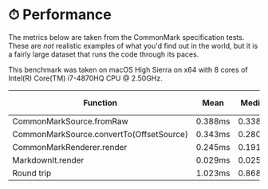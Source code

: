 # ⏱ Performance

The metrics below are taken from the CommonMark specification tests. These are _not_ realistic examples of what you'd find out in the world, but it is a fairly large dataset that runs the code through its paces.

This benchmark was taken on macOS High Sierra on x64 with 8 cores of Intel(R) Core(TM) i7-4870HQ CPU @ 2.50GHz.

| Function | Mean | Median | 95th Percentile | Standard Deviation |
|----------|------|--------|-----------------|--------------------|
| CommonMarkSource.fromRaw | 0.388ms | 0.338ms | 0.507ms | 0.236ms |
| CommonMarkSource.convertTo(OffsetSource) | 0.343ms | 0.280ms | 0.725ms | 0.269ms |
| CommonMarkRenderer.render | 0.245ms | 0.191ms | 0.568ms | 0.228ms |
| MarkdownIt.render | 0.029ms | 0.025ms | 0.047ms | 0.031ms |
| Round trip | 1.023ms | 0.868ms | 2.119ms | 0.546ms |
